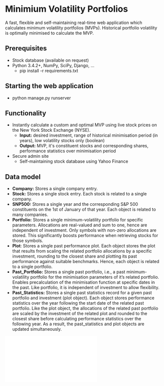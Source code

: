 # Minimium Volatility Portfolios
A fast, flexible and self-maintaining real-time web application which calculates minimum volatility portfolios (MVPs). Historical portfolio volatility is optimally minimised to calculate the MVP. 

## Prerequisites
* Stock database (available on request)
* Python 3.4.2+, NumPy, SciPy, Django, ...
  * pip install -r requirements.txt

## Starting the web application
* python manage.py runserver

## Functionality
* Instantly calculate a custom and optimal MVP using live stock prices on the New York Stock Exchange (NYSE).
  * **Input:** desired investment, range of historical minimisation period (in years), low volatility stocks only (boolean)
  * **Output:** MVP, it's constituent stocks and corresponding shares, performance statistics over minimisation period
* Secure admin site
  * Self-maintaining stock database using Yahoo Finance


## Data model
* **Company:** Stores a single company entry.
* **Stock:** Stores a single stock entry. Each stock is related to a single company. 
* **SNP500:** Stores a single year and the corresponding S&P 500 constituents on the 1st of January of that year. Each object is related to many companies.
* **Portfolio:** Stores a single minimum-volatility portfolio for specific parameters. Allocations are real-valued and sum to one, hence are independent of investment. Only symbols with non-zero allocations are stored. This significantly boosts performance when retrieving stocks for those symbols.
* **Plot**: Stores a single past performance plot. Each object stores the plot that results from scaling the related portfolio allocations by a specific investment, rounding to the closest share and plotting its past performance against suitable benchmarks. Hence, each object is related to a single portfolio.
* **Past_Portfolio:** Stores a single past portfolio, i.e., a past minimum-volatility portfolio for the minimisation parameters of it’s related portfolio. Enables precalculation of the minimisation function at specific dates in the past. Like portfolio, it is independent of investment to allow flexibility.
* **Past_Statistics:** Stores a single past statistics record for a given past portfolio and investment (plot object). Each object stores performance statistics over the year following the start date of the related past portfolio. Like the plot object, the allocations of the related past portfolio are scaled by the investment of the related plot and rounded to the closest share before calculating performance statistics over the following year. As a result, the past_statistics and plot objects are updated simultaneously.

![](images/dataModel.pdf)

